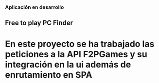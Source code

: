 ### Aplicación en desarrollo

## Free to play PC Finder

# En este proyecto se ha trabajado las peticiones a la API F2PGames y su integración en la ui además de enrutamiento en SPA